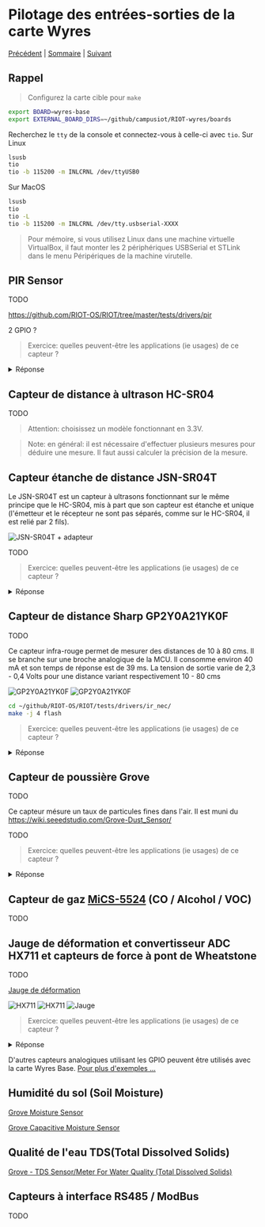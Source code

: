 # Pilotage des entrées-sorties de la carte Wyres

[Précédent](04.md) | [Sommaire](README.md) |  [Suivant](04c.md)


## Rappel

> Configurez la carte cible pour `make`
```bash
export BOARD=wyres-base
export EXTERNAL_BOARD_DIRS=~/github/campusiot/RIOT-wyres/boards
```

Recherchez le  `tty` de la console et connectez-vous à celle-ci avec `tio`.
Sur Linux
```bash
lsusb
tio
tio -b 115200 -m INLCRNL /dev/ttyUSB0
```

Sur MacOS
```bash
lsusb
tio
tio -L
tio -b 115200 -m INLCRNL /dev/tty.usbserial-XXXX
```

> Pour mémoire, si vous utilisez Linux dans une machine virtuelle VirtualBox, il faut monter les 2 périphériques USBSerial et STLink dans le menu Péripériques de la machine virutelle.


## PIR Sensor

TODO

https://github.com/RIOT-OS/RIOT/tree/master/tests/drivers/pir

2 GPIO ?


> Exercice: quelles peuvent-être les applications (ie usages) de ce capteur ?
<details>
<summary>Réponse</summary>
Piège photo animalier (Wildcount)
</details>

## Capteur de distance à ultrason HC-SR04 

TODO

> Attention: choisissez un modèle fonctionnant en 3.3V.

> Note: en général: il est nécessaire d'effectuer plusieurs mesures pour déduire une mesure. Il faut aussi calculer la précision de la mesure.

## Capteur étanche de distance JSN-SR04T

Le JSN-SR04T est un capteur à ultrasons fonctionnant sur le même principe que le HC-SR04, mis à part que son capteur est étanche et unique (l'émetteur et le récepteur ne sont pas séparés, comme sur le HC-SR04, il est relié par 2 fils).

![JSN-SR04T + adapteur](images/jsn-sr04t.jpg)

TODO

> Exercice: quelles peuvent-être les applications (ie usages) de ce capteur ?
<details>
<summary>Réponse</summary>
<li>detecteur de place de parking libre (en souterrain)</li>
<li>radar de recul d'un véhicule</li>
<li>niveau de liquide dans un cuve</li>
<li>niveau d'une rivière</li>
<li>niveau d'enneigement</li>
<li>...</li>
</details>


## Capteur de distance Sharp GP2Y0A21YK0F 

TODO

Ce capteur infra-rouge permet de mesurer des distances de 10  à 80 cms. Il se branche sur une broche analogique de la MCU. Il consomme environ 40 mA et son temps de réponse est de 39 ms. La tension de sortie varie de 2,3 - 0,4 Volts pour une distance variant respectivement 10 - 80 cms

![GP2Y0A21YK0F](images/GP2Y0A21YK0F.jpg)
![GP2Y0A21YK0F](images/GP2Y0A21YK0F-distance.jpg)

```bash
cd ~/github/RIOT-OS/RIOT/tests/drivers/ir_nec/
make -j 4 flash
```

> Exercice: quelles peuvent-être les applications (ie usages) de ce capteur ?
<details>
<summary>Réponse</summary>
<li>TODO </li>
<li>...</li>
</details>

## Capteur de poussière Grove

TODO

Ce capteur mésure un taux de particules fines dans l'air. Il est muni du 
https://wiki.seeedstudio.com/Grove-Dust_Sensor/

TODO

> Exercice: quelles peuvent-être les applications (ie usages) de ce capteur ?
<details>
<summary>Réponse</summary>
<li>station de mesure de la qualité de l'air : pour mémoire, La pollution de l'air tue chaque année 7 millions de personnes dans le monde selon le dernier rapport de l'Organisation Mondiale de la Santé. </li>
<li>...</li>
</details>

## Capteur de gaz [MiCS-5524](https://cdn-shop.adafruit.com/product-files/3199/MiCS-5524.pdf) (CO / Alcohol / VOC)

TODO

## Jauge de déformation et convertisseur ADC HX711 et capteurs de force à pont de Wheatstone

TODO

[Jauge de déformation](https://fr.wikipedia.org/wiki/Jauge_de_d%C3%A9formation)

![HX711](images/ar-amplificateur-hx711-grove-101020712-31346.jpg)
![HX711](images/ar-amplificateur-hx711-grove-pinout.jpg)
![Jauge](images/ar-capteur-de-force-780-g-czl616c-17598.jpg)

> Exercice: quelles peuvent-être les applications (ie usages) de ce capteur ?
<details>
<summary>Réponse</summary>
<li>balance connectée</li>
<li>balance industrielle connectée (rréservoir de contenus solides)</li>
<li>ruche connecté</li>
<li>nichoir connecté</li>
<li>...</li>
</details>

D'autres capteurs analogiques utilisant les GPIO peuvent être utilisés avec la carte Wyres Base. [Pour plus d'exemples ...](04c.md)

## Humidité du sol ​(Soil Moisture)

[Grove Moisture Sensor](https://wiki.seeedstudio.com/Grove-Moisture_Sensor/)

[Grove Capacitive Moisture Sensor](https://wiki.seeedstudio.com/Grove-Capacitive_Moisture_Sensor-Corrosion-Resistant/)

## Qualité de l'eau TDS ​(Total Dissolved Solids)

[Grove - TDS Sensor/Meter For Water Quality (Total Dissolved Solids)](https://www.seeedstudio.com/Grove-TDS-Sensor-p-4400.html)

## Capteurs à interface RS485 / ModBus

TODO
